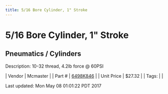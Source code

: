 ```yaml
---
title: 5/16 Bore Cylinder, 1" Stroke
---
```


# 5/16 Bore Cylinder, 1" Stroke
## Pneumatics / Cylinders
Description: 	10-32 thread, 4.2lb force @ 60PSI 

| Vendor | Mcmaster | 
| Part # | [6498K846](https://www.mcmaster.com/#6498K846) | 
| Unit Price | $27.32 | 
| Tags: |  | 

Last updated: Mon May 08 01:01:22 PDT 2017